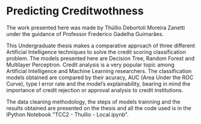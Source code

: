 # Predicting Creditwothness

The work presented here was made by Thúllio Debortoli Moreira Zanetti under the guidance of Professor Frederico Gadelha Guimarães.

This Undergraduate thesis makes a comparative approach of three different Artificial Intelligence techniques to solve the credit scoring classification problem. The models presented here are Decision Tree, Random Forest and Multilayer Perceptron. Credit analysis is a very popular topic among Artificial Intelligence and Machine Learning researchers. The classification models obtained are compared by their acuracy, AUC (Area Under the ROC Curve), type I error rate and the model’s explainability, bearing in mind the importance of credit rejection or approval analysis to credit institutions. 

The data cleaning methodology, the steps of models trainning and the results obtained are presented on the thesis and all the code used is in the IPython Notebook "TCC2 - Thullio - Local.ipynb".

